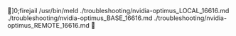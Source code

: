 ]0;firejail /usr/bin/meld ./troubleshooting/nvidia-optimus_LOCAL_16616.md ./troubleshooting/nvidia-optimus_BASE_16616.md ./troubleshooting/nvidia-optimus_REMOTE_16616.md 